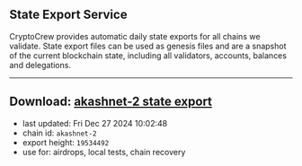 ## State Export Service
CryptoCrew provides automatic daily state exports for all chains we validate. State export files can be used as genesis files and are a snapshot of the current blockchain state, including all validators, accounts, balances and delegations.

---
**Download: [akashnet-2 state export](https://dl-eu2.ccvalidators.com/SERVICE/akash/akashnet-2_export_19534492.json)**
---

- last updated: Fri Dec 27 2024 10:02:48
- chain id: `akashnet-2`
- export height: `19534492`
- use for: airdrops, local tests, chain recovery
